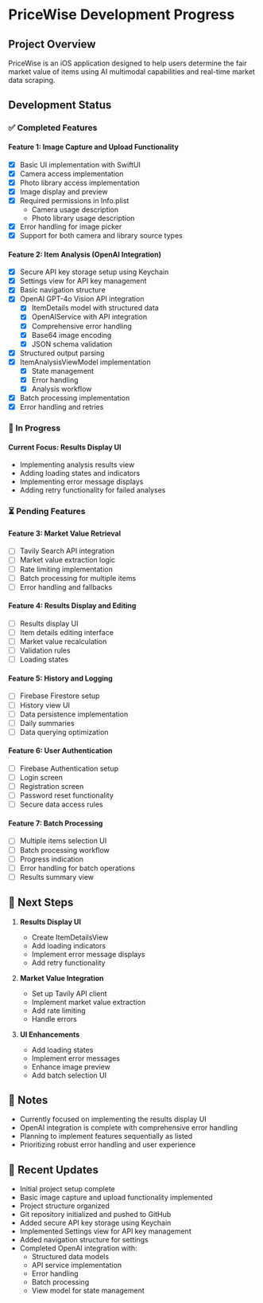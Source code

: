 # PriceWise Development Progress

## Project Overview
PriceWise is an iOS application designed to help users determine the fair market value of items using AI multimodal capabilities and real-time market data scraping.

## Development Status

### ✅ Completed Features

#### Feature 1: Image Capture and Upload Functionality
- [x] Basic UI implementation with SwiftUI
- [x] Camera access implementation
- [x] Photo library access implementation
- [x] Image display and preview
- [x] Required permissions in Info.plist
  - Camera usage description
  - Photo library usage description
- [x] Error handling for image picker
- [x] Support for both camera and library source types

#### Feature 2: Item Analysis (OpenAI Integration)
- [x] Secure API key storage setup using Keychain
- [x] Settings view for API key management
- [x] Basic navigation structure
- [x] OpenAI GPT-4o Vision API integration
  - [x] ItemDetails model with structured data
  - [x] OpenAIService with API integration
  - [x] Comprehensive error handling
  - [x] Base64 image encoding
  - [x] JSON schema validation
- [x] Structured output parsing
- [x] ItemAnalysisViewModel implementation
  - [x] State management
  - [x] Error handling
  - [x] Analysis workflow
- [x] Batch processing implementation
- [x] Error handling and retries

### 🚧 In Progress

#### Current Focus: Results Display UI
- Implementing analysis results view
- Adding loading states and indicators
- Implementing error message displays
- Adding retry functionality for failed analyses

### ⏳ Pending Features

#### Feature 3: Market Value Retrieval
- [ ] Tavily Search API integration
- [ ] Market value extraction logic
- [ ] Rate limiting implementation
- [ ] Batch processing for multiple items
- [ ] Error handling and fallbacks

#### Feature 4: Results Display and Editing
- [ ] Results display UI
- [ ] Item details editing interface
- [ ] Market value recalculation
- [ ] Validation rules
- [ ] Loading states

#### Feature 5: History and Logging
- [ ] Firebase Firestore setup
- [ ] History view UI
- [ ] Data persistence implementation
- [ ] Daily summaries
- [ ] Data querying optimization

#### Feature 6: User Authentication
- [ ] Firebase Authentication setup
- [ ] Login screen
- [ ] Registration screen
- [ ] Password reset functionality
- [ ] Secure data access rules

#### Feature 7: Batch Processing
- [ ] Multiple items selection UI
- [ ] Batch processing workflow
- [ ] Progress indication
- [ ] Error handling for batch operations
- [ ] Results summary view

## 🎯 Next Steps

1. **Results Display UI**
   - Create ItemDetailsView
   - Add loading indicators
   - Implement error message displays
   - Add retry functionality

2. **Market Value Integration**
   - Set up Tavily API client
   - Implement market value extraction
   - Add rate limiting
   - Handle errors

3. **UI Enhancements**
   - Add loading states
   - Implement error messages
   - Enhance image preview
   - Add batch selection UI

## 📝 Notes

- Currently focused on implementing the results display UI
- OpenAI integration is complete with comprehensive error handling
- Planning to implement features sequentially as listed
- Prioritizing robust error handling and user experience

## 🔄 Recent Updates

- Initial project setup complete
- Basic image capture and upload functionality implemented
- Project structure organized
- Git repository initialized and pushed to GitHub
- Added secure API key storage using Keychain
- Implemented Settings view for API key management
- Added navigation structure for settings
- Completed OpenAI integration with:
  - Structured data models
  - API service implementation
  - Error handling
  - Batch processing
  - View model for state management
